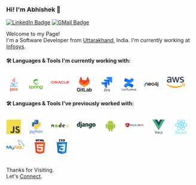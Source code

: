 ### Hi! I'm Abhishek 👋

[![LinkedIn Badge](https://img.shields.io/badge/-abhishek--kathayat-blue?style=flat&logo=Linkedin&logoColor=white&link=https://www.linkedin.com/in/abhishek-kathayat-197672130/)](https://www.linkedin.com/in/abhishek-kathayat-197672130/)
[![GMail Badge](https://img.shields.io/badge/-abhishekkathayat25-EA4335?style=flat&logo=Gmail&logoColor=white&link=mailto:abhishekkathayat25@gmail.com)](mailto:abhishekkathayat25@gmail.com)

Welcome to my Page! <br/>
I'm a Software Developer from [Uttarakhand](https://www.google.com/maps/@30.066753,79.0193,7z), India. I'm currently working at [Infosys](https://www.infosys.com/). <br/>

#### :hammer_and_wrench: Languages & Tools I'm currently working with:
<img src="https://github.com/devicons/devicon/blob/master/icons/java/java-original-wordmark.svg" title="Java" alt="Java" width="40" height="40"/> &nbsp; &nbsp;
<img src="https://github.com/devicons/devicon/blob/master/icons/spring/spring-original-wordmark.svg" title="Spring" alt="Spring" width="40" height="40"/> &nbsp; &nbsp;
<img src="https://github.com/devicons/devicon/blob/master/icons/oracle/oracle-original.svg" title="Oracle SQL" alt="Oracle SQL" width="50" height="50"/> &nbsp; &nbsp;
<img src="https://github.com/devicons/devicon/blob/master/icons/gitlab/gitlab-original-wordmark.svg" title="Gitlab" alt="Gitlab" width="40" height="40"/> &nbsp; &nbsp;
<img src="https://github.com/devicons/devicon/blob/master/icons/jira/jira-original-wordmark.svg" title="Jira" alt="Jira" width="40" height="40"/> &nbsp; &nbsp;
<img src="https://github.com/devicons/devicon/blob/master/icons/confluence/confluence-original-wordmark.svg" title="Confluence" alt="Confluence" width="40" height="40"/> &nbsp; &nbsp;
<img src="https://github.com/devicons/devicon/blob/master/icons/neo4j/neo4j-original-wordmark.svg" title="Neo4J" alt="Neo4J" width="40" height="40"/> &nbsp; &nbsp;
<img src="https://github.com/devicons/devicon/blob/master/icons/amazonwebservices/amazonwebservices-original-wordmark.svg" title="AWS" alt="AWS" width="50" height="50"/> &nbsp; &nbsp;

#### :hammer_and_wrench: Languages & Tools I've previously worked with:
<img src="https://github.com/devicons/devicon/blob/master/icons/javascript/javascript-original.svg" title="Javascript" alt="Javascript" width="40" height="40"/> &nbsp; &nbsp;
<img src="https://github.com/devicons/devicon/blob/master/icons/python/python-original-wordmark.svg" title="Python" alt="Python" width="40" height="40"/> &nbsp; &nbsp;
<img src="https://github.com/devicons/devicon/blob/master/icons/nodejs/nodejs-original-wordmark.svg" title="NodeJS" alt="NodeJS" width="50" height="50"/> &nbsp; &nbsp;
<img src="https://github.com/devicons/devicon/blob/master/icons/django/django-plain-wordmark.svg" title="Django" alt="Django" width="50" height="50"/> &nbsp; &nbsp;
<img src="https://github.com/devicons/devicon/blob/master/icons/android/android-original-wordmark.svg" title="Android" alt="Android" width="40" height="40"/> &nbsp; &nbsp;
<img src="https://github.com/devicons/devicon/blob/master/icons/angularjs/angularjs-original-wordmark.svg" title="Angular" alt="Angular" width="50" height="50"/> &nbsp; &nbsp;
<img src="https://github.com/devicons/devicon/blob/master/icons/vuejs/vuejs-original-wordmark.svg" title="VueJS" alt="VueJS" width="40" height="40"/> &nbsp; &nbsp;
<img src="https://github.com/devicons/devicon/blob/master/icons/react/react-original-wordmark.svg" title="React" alt="React" width="40" height="40"/> &nbsp; &nbsp;
<img src="https://github.com/devicons/devicon/blob/master/icons/mysql/mysql-original-wordmark.svg" title="MySQL" alt="MySQL" width="50" height="50"/> &nbsp; &nbsp;
<img src="https://github.com/devicons/devicon/blob/master/icons/html5/html5-original-wordmark.svg" title="HTML5" alt="HTML5" width="40" height="40"/> &nbsp; &nbsp;
<img src="https://github.com/devicons/devicon/blob/master/icons/css3/css3-original-wordmark.svg" title="CSS3" alt="CSS3" width="40" height="40"/> &nbsp; &nbsp;

<br/> Thanks for Visiting. <br/>
Let's [Connect](https://www.linkedin.com/in/abhishek-kathayat-197672130/).
